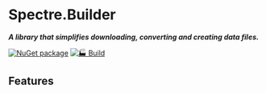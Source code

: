 # Spectre.Builder

***A library that simplifies downloading, converting and creating data files.***

[![NuGet package](https://img.shields.io/nuget/v/devsko.Spectre.Builder.svg)](https://nuget.org/packages/devsko.Spectre.Builder)
[![🏭 Build](https://github.com/devsko/Spectre.Builder/actions/workflows/build.yml/badge.svg)](https://github.com/devsko/Spectre.Builder/actions/workflows/build.yml)

## Features
